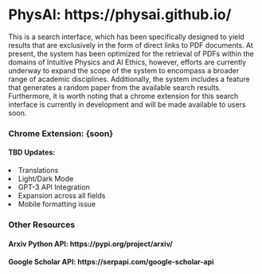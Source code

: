 <h1> PhysAI: https://physai.github.io/ </h1>
<p> This is a search interface, which has been specifically designed to yield results that are exclusively in the form of direct links to PDF documents. At present, the system has been optimized for the retrieval of PDFs within the domains of Intuitive Physics and AI Ethics, however, efforts are currently underway to expand the scope of the system to encompass a broader range of academic disciplines. Additionally, the system includes a feature that generates a random paper from the available search results. Furthermore, it is worth noting that a chrome extension for this search interface is currently in development and will be made available to users soon.</p>




<h3> Chrome Extension: {soon}
  <h4> TBD Updates: </h4>
  <li> Translations</li>
  <li> Light/Dark Mode </li>
  <li> GPT-3 API Integration </li>
  <li> Expansion across all fields </li>
  <li> Mobile formatting issue </li> 
<h3> Other Resources </h3>
<h4> Arxiv Python API: https://pypi.org/project/arxiv/ </h4> 
<h4> Google Scholar API: https://serpapi.com/google-scholar-api </h4>
